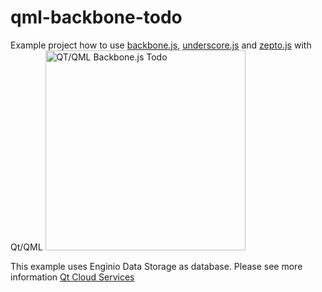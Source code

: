 qml-backbone-todo
=================

Example project how to use [backbone.js](http://backbonejs.org/), [underscore.js](underscorejs.org) and [zepto.js](http://zeptojs.com/) with Qt/QML
<img alt="QT/QML Backbone.js Todo" src="https://raw.githubusercontent.com/nevalla/qml-backbone-todo/master/images/ScreenShot.png" width="320" />

This example uses Enginio Data Storage as database. Please see more information [Qt Cloud Services](https://www.qtcloudservices.com)
